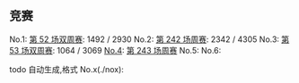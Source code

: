 ## 竞赛

No.1: [第 52 场双周赛](https://leetcode-cn.com/contest/biweekly-contest-52/): 1492 / 2930
No.2: [第 242 场周赛](https://leetcode-cn.com/contest/weekly-contest-242): 2342 / 4305
No.3: [第 53 场双周赛](https://leetcode-cn.com/contest/biweekly-contest-53): 1064 / 3069
[No.4](./no4): [第 243 场周赛](https://leetcode-cn.com/contest/weekly-contest-243)
No.5: 
No.6:

todo 自动生成,格式 No.x(./nox): []()